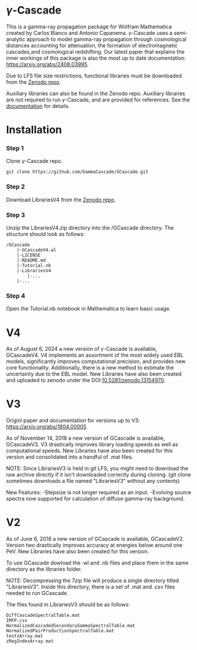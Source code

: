 # $\gamma$-Cascade
This is a gamma-ray propagation package for Wolfram Mathematica created by Carlos Blanco and Antonio Capanema. $\gamma$-Cascade uses a semi-analytic  approach to model gamma-ray propagation through cosmological distances accounting for attenuation, the formation of electromagnetic cascades,and cosmological redshifting. Our latest paper that explains the inner workings of this package is also the most up to date documentation: https://arxiv.org/abs/2408.03995.

Due to LFS file size restrictions, functional libraries must be downloaded from the [Zenodo repo](https://zenodo.org/doi/10.5281/zenodo.13154969). 

Auxiliary libraries can also be found in the Zenodo repo. Auxiliary libraries are not required to run $\gamma$-Cascade, and are provided for references. See the [documentation](https://arxiv.org/abs/2408.03995) for details. 

# Installation

### Step 1

Clone $\gamma$-Cascade repo.

````
git clone https://github.com/GammaCascade/GCascade.git
````

### Step 2
Download LibrariesV4 from the [Zenodo repo](https://zenodo.org/doi/10.5281/zenodo.13154969).

### Step 3
Unzip the LibrariesV4.zip directory into the /GCascade directory. The structure should look as follows:
````
/GCascade
    |-GCascadeV4.wl
    |-LICENSE
    |-README.md
    |-Tutorial.nb
    |-LibrariesV4
        |-...
	|-...
````

### Step 4
Open the Tutorial.nb notebook in Mathematica to learn basic usage.

# V4

As of August 6, 2024 a new version of $\gamma$-Cascade is available, GCascadeV4. V4 implements an assortment of the most widely used EBL models, significantly improves computational precision, and provides new core functionality. Additionally, there is a new method to estimate the uncertainty due to the EBL model. New Libraries have also been created and uploaded to zenodo under the DOI:[10.5281/zenodo.13154970](https://doi.org/10.5281/zenodo.13154970). 


# V3

Originl paper and documentation for versions up to V3: https://arxiv.org/abs/1804.00005

As of November 14, 2018 a new version of GCascade is available, GCascadeV3. V3 drastically improves library loading speeds as well as computational speeds. New Libraries have also been created for this version and consolidated into a handful of .mat files.

NOTE: Since LibrariesV3 is held in git LFS, you might need to download the raw archive directly if it isn't downloaded correctly during cloning. (git clone sometimes downloads a file named "LibrariesV3" without any contents) 

New Features:
-Stepsize is not longer required as an input.
-Evolving source spectra now supported for calculation of diffuse gamma-ray background.


# V2
As of June 6, 2018 a new version of GCascade is available, GCascadeV2. Version two drastically improves accuracy at energies below around one PeV. New Libraries have also been created for this version.


 

To use GCascade dowload the .wl and .nb files and place them in the same directory as the libraries folder.

NOTE: Decompressing the 7zip file will produce a single directory titled "LibrariesV3". Inside this directory, there is a set of .mat and .csv files needed to run GCascade. 

The files found in LibrariesV3 should be as follows:

	DiffCascadeSpectralTable.mat
	IMFP.csv
	NormalizedCascadedSecondaryGammaSpectralTable.mat
	NormalizedPairProductionSpectralTable.mat
	testzArray.mat
	zRegIndexArray.mat
